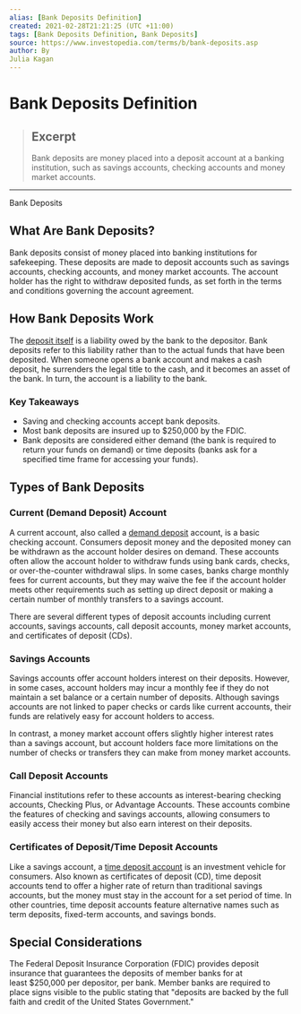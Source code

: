 ```yaml
---
alias: [Bank Deposits Definition]
created: 2021-02-28T21:21:25 (UTC +11:00)
tags: [Bank Deposits Definition, Bank Deposits]
source: https://www.investopedia.com/terms/b/bank-deposits.asp
author: By
Julia Kagan
---
```


# Bank Deposits Definition

> ## Excerpt
> Bank deposits are money placed into a deposit account at a banking institution, such as savings accounts, checking accounts and money market accounts.

---

Bank Deposits
## What Are Bank Deposits?

Bank deposits consist of money placed into banking institutions for safekeeping. These deposits are made to deposit accounts such as savings accounts, checking accounts, and money market accounts. The account holder has the right to withdraw deposited funds, as set forth in the terms and conditions governing the account agreement.

## How Bank Deposits Work

The [deposit itself](https://www.investopedia.com/terms/d/deposit.asp) is a liability owed by the bank to the depositor. Bank deposits refer to this liability rather than to the actual funds that have been deposited. When someone opens a bank account and makes a cash deposit, he surrenders the legal title to the cash, and it becomes an asset of the bank. In turn, the account is a liability to the bank.

### Key Takeaways

-   Saving and checking accounts accept bank deposits.
-   Most bank deposits are insured up to $250,000 by the FDIC. 
-   Bank deposits are considered either demand (the bank is required to return your funds on demand) or time deposits (banks ask for a specified time frame for accessing your funds).

## Types of Bank Deposits

### Current (Demand Deposit) Account

A current account, also called a [demand deposit](https://www.investopedia.com/terms/d/demanddeposit.asp) account, is a basic checking account. Consumers deposit money and the deposited money can be withdrawn as the account holder desires on demand. These accounts often allow the account holder to withdraw funds using bank cards, checks, or over-the-counter withdrawal slips. In some cases, banks charge monthly fees for current accounts, but they may waive the fee if the account holder meets other requirements such as setting up direct deposit or making a certain number of monthly transfers to a savings account.

There are several different types of deposit accounts including current accounts, savings accounts, call deposit accounts, money market accounts, and certificates of deposit (CDs).

### Savings Accounts

Savings accounts offer account holders interest on their deposits. However, in some cases, account holders may incur a monthly fee if they do not maintain a set balance or a certain number of deposits. Although savings accounts are not linked to paper checks or cards like current accounts, their funds are relatively easy for account holders to access.

In contrast, a money market account offers slightly higher interest rates than a savings account, but account holders face more limitations on the number of checks or transfers they can make from money market accounts.

### Call Deposit Accounts

Financial institutions refer to these accounts as interest-bearing checking accounts, Checking Plus, or Advantage Accounts. These accounts combine the features of checking and savings accounts, allowing consumers to easily access their money but also earn interest on their deposits.

### Certificates of Deposit/Time Deposit Accounts

Like a savings account, a [time deposit account](https://www.investopedia.com/terms/t/timedeposit.asp) is an investment vehicle for consumers. Also known as certificates of deposit (CD), time deposit accounts tend to offer a higher rate of return than traditional savings accounts, but the money must stay in the account for a set period of time. In other countries, time deposit accounts feature alternative names such as term deposits, fixed-term accounts, and savings bonds.

## Special Considerations

The Federal Deposit Insurance Corporation (FDIC) provides deposit insurance that guarantees the deposits of member banks for at least $250,000 per depositor, per bank. Member banks are required to place signs visible to the public stating that "deposits are backed by the full faith and credit of the United States Government."
